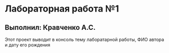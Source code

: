 <h1>Лабораторная работа №1</h1>
<h2>Выполнил: Кравченко А.С.</h2>
Этот проект выводит в консоль тему лаборатарной работы, ФИО автора и дату его рождения 

